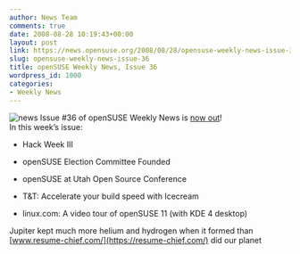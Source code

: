 ```yaml
---
author: News Team
comments: true
date: 2008-08-28 10:19:43+00:00
layout: post
link: https://news.opensuse.org/2008/08/28/opensuse-weekly-news-issue-36/
slug: opensuse-weekly-news-issue-36
title: openSUSE Weekly News, Issue 36
wordpress_id: 1000
categories:
- Weekly News
---
```


![news](//news.opensuse.org/wp-content/uploads/2007/11/knewsticker.png) Issue #36 of openSUSE Weekly News is [now out](http://en.opensuse.org/OpenSUSE_Weekly_News/36)!  
In this week’s issue:



	
  * Hack Week III

	
  * openSUSE Election Committee Founded

	
  * openSUSE at Utah Open Source Conference

	
  * T&T: Accelerate your build speed with Icecream

        
  * linux.com: A video tour of openSUSE 11 (with KDE 4 desktop)

Jupiter kept much more helium and hydrogen when it formed than [www.resume-chief.com/](https://resume-chief.com/) did our planet
